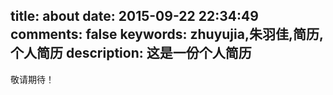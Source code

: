 title: about
date: 2015-09-22 22:34:49
comments: false
keywords: zhuyujia,朱羽佳,简历,个人简历
description: 这是一份个人简历
---

敬请期待！
